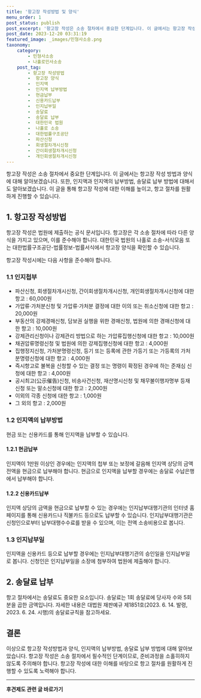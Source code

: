 ```yaml
---
title: '항고장 작성방법 및 양식'
menu_order: 1
post_status: publish
post_excerpt: '항고장 작성은 소송 절차에서 중요한 단계입니다. 이 글에서는 항고장 작성 방법과 양식에 대해 알아보겠습니다. 또한, 인지액과 인지액의 납부방법, 송달료 납부 방법에 대해서도 알아보겠습니다. 이 글을 통해 항고장 작성에 대한 이해를 높이고, 항고 절차를 원활하게 진행할 수 있습니다.'
post_date: 2023-12-20 03:31:19
featured_image: _images/민형사소송.png
taxonomy:
    category:
        - 민형사소송
        - 나홀로민사소송
    post_tag:
        - 항고장 작성방법
        -  항고장 양식
        -  인지액
        -  인지액 납부방법
        -  현금납부
        -  신용카드납부
        -  인지납부일
        -  송달료
        -  송달료 납부
        -  대한민국 법원
        -  나홀로 소송
        -  대한법률구조공단
        -  파산신청
        -  회생절차개시신청
        -  간이회생절차개시신청
        -  개인회생절차개시신청
---
```



항고장 작성은 소송 절차에서 중요한 단계입니다. 이 글에서는 항고장 작성 방법과 양식에 대해 알아보겠습니다. 또한, 인지액과 인지액의 납부방법, 송달료 납부 방법에 대해서도 알아보겠습니다. 이 글을 통해 항고장 작성에 대한 이해를 높이고, 항고 절차를 원활하게 진행할 수 있습니다.

## 1. 항고장 작성방법

항고장 작성은 법원에 제출하는 공식 문서입니다. 항고장은 각 소송 절차에 따라 다른 양식을 가지고 있으며, 이를 준수해야 합니다. 대한민국 법원의 나홀로 소송-서식모음 또는 대한법률구조공단-법률정보-법률서식에서 항고장 양식을 확인할 수 있습니다.

항고장 작성시에는 다음 사항을 준수해야 합니다.

### 1.1 인지첩부

* 파산신청, 회생절차개시신청, 간이회생절차개시신청, 개인회생절차개시신청에 대한 항고 : 60,000원
* 가압류·가처분신청 및 가압류·가처분 결정에 대한 이의 또는 취소신청에 대한 항고 : 20,000원
* 부동산의 강제경매신청, 담보권 실행을 위한 경매신청, 법원에 의한 경매신청에 대한 항고 : 10,000원
* 강제관리신청이나 강제관리 방법으로 하는 가압류집행신청에 대한 항고 : 10,000원
* 채권압류명령신청 및 법원에 의한 강제집행신청에 대한 항고 : 4,000원
* 집행정지신청, 가처분명령신청, 등기 또는 등록에 관한 가등기 또는 가등록의 가처분명령신청에 대한 항고 : 4,000원
* 즉시항고로 불복을 신청할 수 있는 결정 또는 명령이 확정된 경우에 하는 준재심 신청에 대한 항고 : 4,000원
* 공시최고(公示催告)신청, 비송사건신청, 재산명시신청 및 채무불이행자명부 등재신청 또는 말소신청에 대한 항고 : 2,000원
* 이외의 각종 신청에 대한 항고 : 1,000원
* 그 외의 항고 : 2,000원

### 1.2 인지액의 납부방법

현금 또는 신용카드를 통해 인지액을 납부할 수 있습니다.

#### 1.2.1 현금납부

인지액이 1만원 이상인 경우에는 인지액의 첩부 또는 보정에 갈음해 인지액 상당의 금액 전액을 현금으로 납부해야 합니다. 현금으로 인지액을 납부할 경우에는 송달료 수납은행에서 납부해야 합니다.

#### 1.2.2 신용카드납부

인지액 상당의 금액을 현금으로 납부할 수 있는 경우에는 인지납부대행기관의 인터넷 홈페이지를 통해 신용카드나 직불카드 등으로도 납부할 수 있습니다. 인지납부대행기관은 신청인으로부터 납부대행수수료를 받을 수 있으며, 이는 전액 소송비용으로 봅니다.

### 1.3 인지납부일

인지액을 신용카드 등으로 납부할 경우에는 인지납부대행기관의 승인일을 인지납부일로 봅니다. 신청인은 인지납부일을 소장에 첨부하여 법원에 제출해야 합니다.

## 2. 송달료 납부

항고 절차에서는 송달료도 중요한 요소입니다. 송달료는 1회 송달료에 당사자 수와 5회 분을 곱한 금액입니다. 자세한 내용은 대법원 재판예규 제1851호(2023. 6. 14. 발령, 2023. 6. 24. 시행)의 송달료규칙을 참고하세요.

## 결론

이상으로 항고장 작성방법과 양식, 인지액의 납부방법, 송달료 납부 방법에 대해 알아보았습니다. 항고장 작성은 소송 절차에서 필수적인 단계이므로, 준비과정을 소홀히하지 않도록 주의해야 합니다. 항고장 작성에 대한 이해를 바탕으로 항고 절차를 원활하게 진행할 수 있도록 노력해야 합니다.
<!-- wp:separator -->
<hr class="wp-block-separator has-alpha-channel-opacity"/>
<!-- /wp:separator -->

<!-- wp:group {"backgroundColor":"base","layout":{"type":"constrained"}} -->
<div class="wp-block-group has-base-background-color has-background"><!-- wp:paragraph {"align":"center","fontSize":"medium"} -->
<p class="has-text-align-center has-large-font-size"><strong>후견제도 관련 글 바로가기</strong></p>
<!-- /wp:paragraph -->


<!-- wp:latest-posts
{"categories":[{"id":1980,"count":19,"description":"","link":"https://uknowlaw.com/category/%ed%9b%84%ea%b2%ac%ec%a0%9c%eb%8f%84/","name":"후견제도","slug":"후견제도","taxonomy":"category","parent":0,"meta":[],"_links":{"self":[{"href":"https://uknowlaw.com/wp-json/wp/v2/categories/1980"}],"collection":[{"href":"https://uknowlaw.com/wp-json/wp/v2/categories"}],"about":[{"href":"https://uknowlaw.com/wp-json/wp/v2/taxonomies/category"}],"wp:post_type":[{"href":"https://uknowlaw.com/wp-json/wp/v2/posts?categories=1980"}],"curies":[{"name":"wp","href":"https://api.w.org/{rel}","templated":true}]}}],"postsToShow":100,"excerptLength":28,"postLayout":"grid","columns":2,"featuredImageAlign":"left","featuredImageSizeSlug":"large","fontSize":"small"} /--></div>
<!-- /wp:group -->